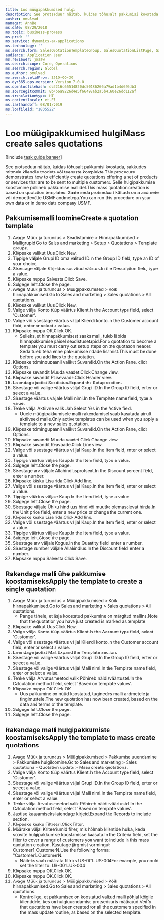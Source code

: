```yaml
---
title: Loo müügipakkumised hulgi
description: See protseduur näitab, kuidas tõhusalt pakkumisi koostada, pakkudes mitmele kliendile toodete või teenuste komplekte.
author: omulvad
manager: AnnBe
ms.date: 08/29/2018
ms.topic: business-process
ms.prod: ''
ms.service: dynamics-ax-applications
ms.technology: ''
ms.search.form: SalesQuotationTemplateGroup, SalesQuotationListPage, SalesCreateQuotation, SalesQuotationTable, SysQueryForm
audience: Application User
ms.reviewer: josaw
ms.search.scope: Core, Operations
ms.search.region: Global
ms.author: omulvad
ms.search.validFrom: 2016-06-30
ms.dyn365.ops.version: Version 7.0.0
ms.openlocfilehash: dcf216c65514820dc50486266a79ad1b4d696db3
ms.sourcegitcommit: 8b4b6a9226d4e5f66498ab2a5b4160e26dd112af
ms.translationtype: HT
ms.contentlocale: et-EE
ms.lasthandoff: 08/01/2019
ms.locfileid: "1835522"
---
```

# <a name="mass-create-sales-quotations"></a><span data-ttu-id="44488-103">Loo müügipakkumised hulgi</span><span class="sxs-lookup"><span data-stu-id="44488-103">Mass create sales quotations</span></span>

[!include [task guide banner](../../includes/task-guide-banner.md)]

<span data-ttu-id="44488-104">See protseduur näitab, kuidas tõhusalt pakkumisi koostada, pakkudes mitmele kliendile toodete või teenuste komplekte.</span><span class="sxs-lookup"><span data-stu-id="44488-104">This procedure demonstrates how to efficiently create quotations offering a set of products or services that are to be sent to multiple customers.</span></span> <span data-ttu-id="44488-105">Selle hulgipakkumise koostamine põhineb pakkumise mallidel.</span><span class="sxs-lookup"><span data-stu-id="44488-105">This mass quotation creation is based on quotation templates.</span></span> <span data-ttu-id="44488-106">Saate seda protseduuri käitada oma andmete või demoettevõtte USMF andmetega.</span><span class="sxs-lookup"><span data-stu-id="44488-106">You can run this procedure on your own data or in demo data company USMF.</span></span>


## <a name="create-a-quotation-template"></a><span data-ttu-id="44488-107">Pakkumisemalli loomine</span><span class="sxs-lookup"><span data-stu-id="44488-107">Create a quotation template</span></span>
1. <span data-ttu-id="44488-108">Avage Müük ja turundus > Seadistamine > Hinnapakkumised > Malligrupid.</span><span class="sxs-lookup"><span data-stu-id="44488-108">Go to Sales and marketing > Setup > Quotations > Template groups.</span></span>
2. <span data-ttu-id="44488-109">Klõpsake valikut Uus.</span><span class="sxs-lookup"><span data-stu-id="44488-109">Click New.</span></span>
3. <span data-ttu-id="44488-110">Tippige väljale Grupi ID oma valitud ID.</span><span class="sxs-lookup"><span data-stu-id="44488-110">In the Group ID field, type an ID of your choice.</span></span>
4. <span data-ttu-id="44488-111">Sisestage väljale Kirjeldus soovitud väärtus.</span><span class="sxs-lookup"><span data-stu-id="44488-111">In the Description field, type a value.</span></span>
5. <span data-ttu-id="44488-112">Klõpsake nuppu Salvesta.</span><span class="sxs-lookup"><span data-stu-id="44488-112">Click Save.</span></span>
6. <span data-ttu-id="44488-113">Sulgege leht.</span><span class="sxs-lookup"><span data-stu-id="44488-113">Close the page.</span></span>
7. <span data-ttu-id="44488-114">Avage Müük ja turundus > Müügipakkumised > Kõik hinnapakkumised.</span><span class="sxs-lookup"><span data-stu-id="44488-114">Go to Sales and marketing > Sales quotations > All quotations.</span></span>
8. <span data-ttu-id="44488-115">Klõpsake valikut Uus.</span><span class="sxs-lookup"><span data-stu-id="44488-115">Click New.</span></span>
9. <span data-ttu-id="44488-116">Valige väljal Konto tüüp väärtus Klient.</span><span class="sxs-lookup"><span data-stu-id="44488-116">In the Account type field, select 'Customer'.</span></span>
10. <span data-ttu-id="44488-117">Valige või sisestage väärtus väljal Kliendi konto.</span><span class="sxs-lookup"><span data-stu-id="44488-117">In the Customer account field, enter or select a value.</span></span>
11. <span data-ttu-id="44488-118">Klõpsake nuppu OK.</span><span class="sxs-lookup"><span data-stu-id="44488-118">Click OK.</span></span>
    * <span data-ttu-id="44488-119">Selleks, et hinnapakkumisest saaks mall, tuleb läbida hinnapakkumise päisel seadistusetapid.</span><span class="sxs-lookup"><span data-stu-id="44488-119">For a quotation to become a template you must carry out  setup steps on the quotation header.</span></span> <span data-ttu-id="44488-120">Seda tuleb teha enne pakkumisse ridade lisamist.</span><span class="sxs-lookup"><span data-stu-id="44488-120">This must be done before you add lines to the quotation.</span></span>   
12. <span data-ttu-id="44488-121">Klõpsake toimingupaanil valikut Suvandid.</span><span class="sxs-lookup"><span data-stu-id="44488-121">On the Action Pane, click Options.</span></span>
13. <span data-ttu-id="44488-122">Klõpsake suvandit Muuda vaadet.</span><span class="sxs-lookup"><span data-stu-id="44488-122">Click Change view.</span></span>
14. <span data-ttu-id="44488-123">Klõpsake suvandit Päisevaade.</span><span class="sxs-lookup"><span data-stu-id="44488-123">Click Header view.</span></span>
15. <span data-ttu-id="44488-124">Laiendage jaotist Seadistus.</span><span class="sxs-lookup"><span data-stu-id="44488-124">Expand the Setup section.</span></span>
16. <span data-ttu-id="44488-125">Sisestage või valige väärtus väljal Grupi ID.</span><span class="sxs-lookup"><span data-stu-id="44488-125">In the Group ID field, enter or select a value.</span></span>
17. <span data-ttu-id="44488-126">Sisestage väärtus väljale Malli nimi.</span><span class="sxs-lookup"><span data-stu-id="44488-126">In the Template name field, type a value.</span></span>
18. <span data-ttu-id="44488-127">Tehke väljal Aktiivne valik Jah.</span><span class="sxs-lookup"><span data-stu-id="44488-127">Select Yes in the Active field.</span></span>
    * <span data-ttu-id="44488-128">Uuele müügipakkumisele malli rakendamisel saab kasutada ainult aktiivseid malle.</span><span class="sxs-lookup"><span data-stu-id="44488-128">Only active templates can be used when you apply a template to a new sales quotation.</span></span>  
19. <span data-ttu-id="44488-129">Klõpsake toimingupaanil valikut Suvandid.</span><span class="sxs-lookup"><span data-stu-id="44488-129">On the Action Pane, click Options.</span></span>
20. <span data-ttu-id="44488-130">Klõpsake suvandit Muuda vaadet.</span><span class="sxs-lookup"><span data-stu-id="44488-130">Click Change view.</span></span>
21. <span data-ttu-id="44488-131">Klõpsake suvandit Reavaade.</span><span class="sxs-lookup"><span data-stu-id="44488-131">Click Line view.</span></span>
22. <span data-ttu-id="44488-132">Valige või sisestage väärtus väljal Kaup.</span><span class="sxs-lookup"><span data-stu-id="44488-132">In the Item field, enter or select a value.</span></span>
23. <span data-ttu-id="44488-133">Tippige väärtus väljale Kaup.</span><span class="sxs-lookup"><span data-stu-id="44488-133">In the Item field, type a value.</span></span>
24. <span data-ttu-id="44488-134">Sulgege leht.</span><span class="sxs-lookup"><span data-stu-id="44488-134">Close the page.</span></span>
25. <span data-ttu-id="44488-135">Sisestage arv väljale Allahindlusprotsent.</span><span class="sxs-lookup"><span data-stu-id="44488-135">In the Discount percent field, enter a number.</span></span>
26. <span data-ttu-id="44488-136">Klõpsake käsku Lisa rida.</span><span class="sxs-lookup"><span data-stu-id="44488-136">Click Add line.</span></span>
27. <span data-ttu-id="44488-137">Valige või sisestage väärtus väljal Kaup.</span><span class="sxs-lookup"><span data-stu-id="44488-137">In the Item field, enter or select a value.</span></span>
28. <span data-ttu-id="44488-138">Tippige väärtus väljale Kaup.</span><span class="sxs-lookup"><span data-stu-id="44488-138">In the Item field, type a value.</span></span>
29. <span data-ttu-id="44488-139">Sulgege leht.</span><span class="sxs-lookup"><span data-stu-id="44488-139">Close the page.</span></span>
30. <span data-ttu-id="44488-140">Sisestage väljale Ühiku hind uus hind või muutke olemasolevat hinda.</span><span class="sxs-lookup"><span data-stu-id="44488-140">In the Unit price field, enter a new price or change the current one.</span></span>
31. <span data-ttu-id="44488-141">Klõpsake käsku Lisa rida.</span><span class="sxs-lookup"><span data-stu-id="44488-141">Click Add line.</span></span>
32. <span data-ttu-id="44488-142">Valige või sisestage väärtus väljal Kaup.</span><span class="sxs-lookup"><span data-stu-id="44488-142">In the Item field, enter or select a value.</span></span>
33. <span data-ttu-id="44488-143">Tippige väärtus väljale Kaup.</span><span class="sxs-lookup"><span data-stu-id="44488-143">In the Item field, type a value.</span></span>
34. <span data-ttu-id="44488-144">Sulgege leht.</span><span class="sxs-lookup"><span data-stu-id="44488-144">Close the page.</span></span>
35. <span data-ttu-id="44488-145">Sisestage arv väljale Kogus.</span><span class="sxs-lookup"><span data-stu-id="44488-145">In the Quantity field, enter a number.</span></span>
36. <span data-ttu-id="44488-146">Sisestage number väljale Allahindlus.</span><span class="sxs-lookup"><span data-stu-id="44488-146">In the Discount field, enter a number.</span></span>
37. <span data-ttu-id="44488-147">Klõpsake nuppu Salvesta.</span><span class="sxs-lookup"><span data-stu-id="44488-147">Click Save.</span></span>

## <a name="apply-the-template-to-create-a-single-quotation"></a><span data-ttu-id="44488-148">Rakendage malli ühe pakkumise koostamiseks</span><span class="sxs-lookup"><span data-stu-id="44488-148">Apply the template to create a single quotation</span></span>
1. <span data-ttu-id="44488-149">Avage Müük ja turundus > Müügipakkumised > Kõik hinnapakkumised.</span><span class="sxs-lookup"><span data-stu-id="44488-149">Go to Sales and marketing > Sales quotations > All quotations.</span></span>
    * <span data-ttu-id="44488-150">Pange tähele, et äsja koostatud pakkumine on märgitud mallina.</span><span class="sxs-lookup"><span data-stu-id="44488-150">Note that the quotation you have just created is marked as template.</span></span>  
2. <span data-ttu-id="44488-151">Klõpsake valikut Uus.</span><span class="sxs-lookup"><span data-stu-id="44488-151">Click New.</span></span>
3. <span data-ttu-id="44488-152">Valige väljal Konto tüüp väärtus Klient.</span><span class="sxs-lookup"><span data-stu-id="44488-152">In the Account type field, select 'Customer'.</span></span>
4. <span data-ttu-id="44488-153">Valige või sisestage väärtus väljal Kliendi konto.</span><span class="sxs-lookup"><span data-stu-id="44488-153">In the Customer account field, enter or select a value.</span></span>
5. <span data-ttu-id="44488-154">Laiendage jaotist Mall.</span><span class="sxs-lookup"><span data-stu-id="44488-154">Expand the Template section.</span></span>
6. <span data-ttu-id="44488-155">Sisestage või valige väärtus väljal Grupi ID.</span><span class="sxs-lookup"><span data-stu-id="44488-155">In the Group ID field, enter or select a value.</span></span>
7. <span data-ttu-id="44488-156">Sisestage või valige väärtus väljal Malli nimi.</span><span class="sxs-lookup"><span data-stu-id="44488-156">In the Template name field, enter or select a value.</span></span>
8. <span data-ttu-id="44488-157">Tehke väljal Arvutusmeetod valik Põhineb näidisväärtustel.</span><span class="sxs-lookup"><span data-stu-id="44488-157">In the Calculation method field, select 'Based on template values'.</span></span>
9. <span data-ttu-id="44488-158">Klõpsake nuppu OK.</span><span class="sxs-lookup"><span data-stu-id="44488-158">Click OK.</span></span>
    * <span data-ttu-id="44488-159">Uus pakkumine on nüüd koostatud, tuginedes malli andmetele ja tingimustele.</span><span class="sxs-lookup"><span data-stu-id="44488-159">The new quotation has now been created, based on the data and terms of the template.</span></span>  
10. <span data-ttu-id="44488-160">Sulgege leht.</span><span class="sxs-lookup"><span data-stu-id="44488-160">Close the page.</span></span>
11. <span data-ttu-id="44488-161">Sulgege leht.</span><span class="sxs-lookup"><span data-stu-id="44488-161">Close the page.</span></span>

## <a name="apply-the-template-to-mass-create-quotations"></a><span data-ttu-id="44488-162">Rakendage malli hulgipakkumiste koostamiseks</span><span class="sxs-lookup"><span data-stu-id="44488-162">Apply the template to mass create quotations</span></span>
1. <span data-ttu-id="44488-163">Avage Müük ja turundus > Müügipakkumised > Pakkumise uuendamine > Pakkumiste hulgiloomine.</span><span class="sxs-lookup"><span data-stu-id="44488-163">Go to Sales and marketing > Sales quotations > Quotation update > Mass create quotations.</span></span>
2. <span data-ttu-id="44488-164">Valige väljal Konto tüüp väärtus Klient.</span><span class="sxs-lookup"><span data-stu-id="44488-164">In the Account type field, select 'Customer'.</span></span>
3. <span data-ttu-id="44488-165">Sisestage või valige väärtus väljal Grupi ID.</span><span class="sxs-lookup"><span data-stu-id="44488-165">In the Group ID field, enter or select a value.</span></span>
4. <span data-ttu-id="44488-166">Sisestage või valige väärtus väljal Malli nimi.</span><span class="sxs-lookup"><span data-stu-id="44488-166">In the Template name field, enter or select a value.</span></span>
5. <span data-ttu-id="44488-167">Tehke väljal Arvutusmeetod valik Põhineb näidisväärtustel.</span><span class="sxs-lookup"><span data-stu-id="44488-167">In the Calculation method field, select 'Based on template values'.</span></span>
6. <span data-ttu-id="44488-168">Jaotise kaasamiseks laiendage kirjeid.</span><span class="sxs-lookup"><span data-stu-id="44488-168">Expand the Records to include section.</span></span>
7. <span data-ttu-id="44488-169">Klõpsake käsku Filtreeri.</span><span class="sxs-lookup"><span data-stu-id="44488-169">Click Filter.</span></span>
8. <span data-ttu-id="44488-170">Määrake väljal Kriteeriumid filter, mis hõlmab klientide hulka, keda soovite hulgipakkumise koostamisse kaasata.</span><span class="sxs-lookup"><span data-stu-id="44488-170">In the Criteria field, set the filter to cover a range of customers you want to include in this mass quotation creation.</span></span> <span data-ttu-id="44488-171">Kasutage järgmist vormingut: Customer1..CustomerN.</span><span class="sxs-lookup"><span data-stu-id="44488-171">Use the following format "Customer1..CustomerN.</span></span>
    * <span data-ttu-id="44488-172">Näiteks saab määrata filtriks US-001..US-004</span><span class="sxs-lookup"><span data-stu-id="44488-172">For example, you could set the filter to: US-001..US-004</span></span>  
9. <span data-ttu-id="44488-173">Klõpsake nuppu OK.</span><span class="sxs-lookup"><span data-stu-id="44488-173">Click OK.</span></span>
10. <span data-ttu-id="44488-174">Klõpsake nuppu OK.</span><span class="sxs-lookup"><span data-stu-id="44488-174">Click OK.</span></span>
11. <span data-ttu-id="44488-175">Avage Müük ja turundus > Müügipakkumised > Kõik hinnapakkumised.</span><span class="sxs-lookup"><span data-stu-id="44488-175">Go to Sales and marketing > Sales quotations > All quotations.</span></span>
    * <span data-ttu-id="44488-176">Kontrollige, et pakkumised on koostatud valitud malli põhjal kõigile klientidele, kes on hulgiuuendamise protseduuris määratud.</span><span class="sxs-lookup"><span data-stu-id="44488-176">Verify that quotations have been created for all the customers specified in the mass update routine, as based on the selected template.</span></span>  

